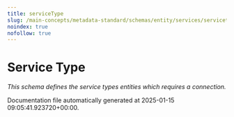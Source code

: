 ```yaml
---
title: serviceType
slug: /main-concepts/metadata-standard/schemas/entity/services/servicetype
noindex: true
nofollow: true
---
```


# Service Type

*This schema defines the service types entities which requires a connection.*



Documentation file automatically generated at 2025-01-15 09:05:41.923720+00:00.
